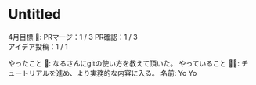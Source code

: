 # Untitled

4月目標 🚀: PRマージ：1 / 3
PR確認：1 / 3   
アイデア投稿：1 / 1　 　　　　　　　　　　　　　

やったこと 📝: なるさんにgitの使い方を教えて頂いた。
やっていること 🏃‍♂️: チュートリアルを進め、より実務的な内容に入る。
名前: Yo Yo